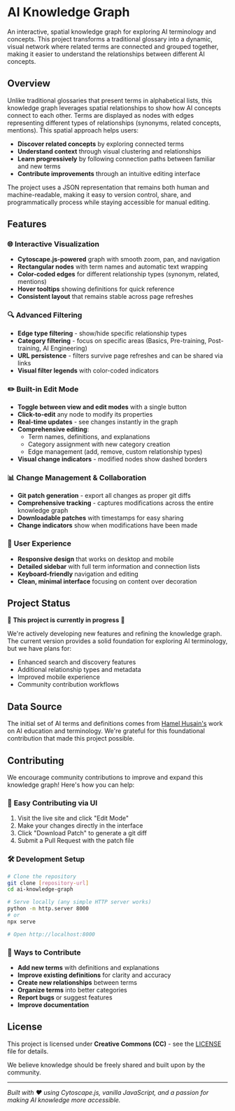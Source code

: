 # AI Knowledge Graph

An interactive, spatial knowledge graph for exploring AI terminology and concepts. This project transforms a traditional glossary into a dynamic, visual network where related terms are connected and grouped together, making it easier to understand the relationships between different AI concepts.

## Overview

Unlike traditional glossaries that present terms in alphabetical lists, this knowledge graph leverages spatial relationships to show how AI concepts connect to each other. Terms are displayed as nodes with edges representing different types of relationships (synonyms, related concepts, mentions). This spatial approach helps users:

- **Discover related concepts** by exploring connected terms
- **Understand context** through visual clustering and relationships
- **Learn progressively** by following connection paths between familiar and new terms
- **Contribute improvements** through an intuitive editing interface

The project uses a JSON representation that remains both human and machine-readable, making it easy to version control, share, and programmatically process while staying accessible for manual editing.

## Features

### 🌐 **Interactive Visualization**
- **Cytoscape.js-powered** graph with smooth zoom, pan, and navigation
- **Rectangular nodes** with term names and automatic text wrapping
- **Color-coded edges** for different relationship types (synonym, related, mentions)
- **Hover tooltips** showing definitions for quick reference
- **Consistent layout** that remains stable across page refreshes

### 🔍 **Advanced Filtering**
- **Edge type filtering** - show/hide specific relationship types
- **Category filtering** - focus on specific areas (Basics, Pre-training, Post-training, AI Engineering)
- **URL persistence** - filters survive page refreshes and can be shared via links
- **Visual filter legends** with color-coded indicators

### ✏️ **Built-in Edit Mode**
- **Toggle between view and edit modes** with a single button
- **Click-to-edit** any node to modify its properties
- **Real-time updates** - see changes instantly in the graph
- **Comprehensive editing**:
  - Term names, definitions, and explanations
  - Category assignment with new category creation
  - Edge management (add, remove, custom relationship types)
- **Visual change indicators** - modified nodes show dashed borders

### 📊 **Change Management & Collaboration**
- **Git patch generation** - export all changes as proper git diffs
- **Comprehensive tracking** - captures modifications across the entire knowledge graph
- **Downloadable patches** with timestamps for easy sharing
- **Change indicators** show when modifications have been made

### 📱 **User Experience**
- **Responsive design** that works on desktop and mobile
- **Detailed sidebar** with full term information and connection lists
- **Keyboard-friendly** navigation and editing
- **Clean, minimal interface** focusing on content over decoration

## Project Status

🚧 **This project is currently in progress** 🚧

We're actively developing new features and refining the knowledge graph. The current version provides a solid foundation for exploring AI terminology, but we have plans for:
- Enhanced search and discovery features
- Additional relationship types and metadata
- Improved mobile experience
- Community contribution workflows

## Data Source

The initial set of AI terms and definitions comes from [Hamel Husain's](https://github.com/hamelsmu) work on AI education and terminology. We're grateful for this foundational contribution that made this project possible.

## Contributing

We encourage community contributions to improve and expand this knowledge graph! Here's how you can help:

### 🎯 **Easy Contributing via UI**
1. Visit the live site and click "Edit Mode"
2. Make your changes directly in the interface
3. Click "Download Patch" to generate a git diff
4. Submit a Pull Request with the patch file

### 🛠️ **Development Setup**
```bash
# Clone the repository
git clone [repository-url]
cd ai-knowledge-graph

# Serve locally (any simple HTTP server works)
python -m http.server 8000
# or
npx serve

# Open http://localhost:8000
```

### 📝 **Ways to Contribute**
- **Add new terms** with definitions and explanations
- **Improve existing definitions** for clarity and accuracy
- **Create new relationships** between terms
- **Organize terms** into better categories
- **Report bugs** or suggest features
- **Improve documentation**

## License

This project is licensed under **Creative Commons (CC)** - see the [LICENSE](LICENSE) file for details.

We believe knowledge should be freely shared and built upon by the community.

---

*Built with ❤️ using Cytoscape.js, vanilla JavaScript, and a passion for making AI knowledge more accessible.*